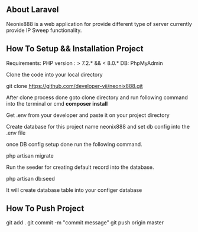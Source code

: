 

## About Laravel
Neonix888 is a web application for provide different type of server currently provide IP Sweep functionality.

## How To Setup && Installation Project
Requirements:
PHP version : > 7.2.* && < 8.0.*
DB: PhpMyAdmin

Clone the code into your local directory 

git clone https://github.com/developer-yii/neonix888.git

After clone process done goto clone directory and run following command into the terminal or cmd
**composer install**

Get .env from your developer and paste it on your project directory

Create database for this project name neonix888 and set db config into the .env file

once DB config setup done run the following command.

php artisan migrate

Run the seeder for creating default record into the database.

php artisan db:seed

It will create database table into your configer database

## How To Push Project

git add .
git commit -m "commit message"
git push origin master
